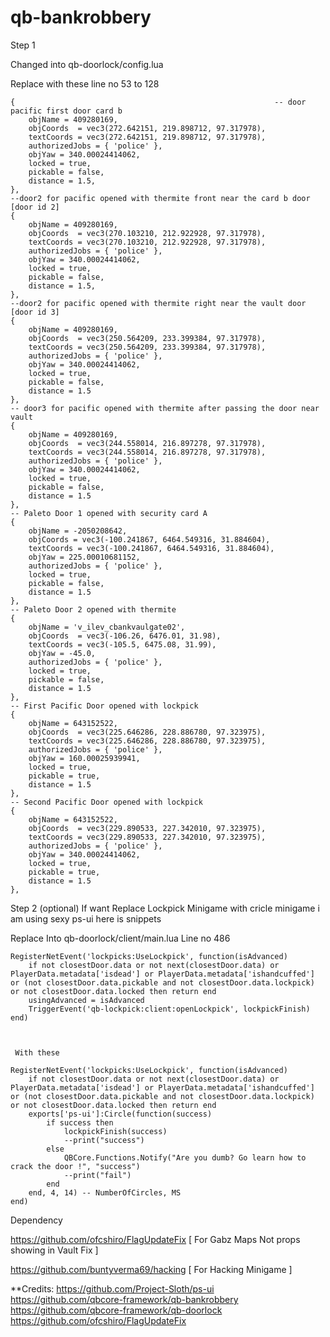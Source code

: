 # qb-bankrobbery



Step 1

Changed into qb-doorlock/config.lua

Replace with these line no 53 to 128


	{                                                          -- door pacific first door card b
		objName = 409280169,
		objCoords  = vec3(272.642151, 219.898712, 97.317978),
		textCoords = vec3(272.642151, 219.898712, 97.317978),
		authorizedJobs = { 'police' },
		objYaw = 340.00024414062,
		locked = true,
		pickable = false,
		distance = 1.5,
	},
	--door2 for pacific opened with thermite front near the card b door    [door id 2]
	{
		objName = 409280169,                                           
		objCoords  = vec3(270.103210, 212.922928, 97.317978),         
		textCoords = vec3(270.103210, 212.922928, 97.317978),
		authorizedJobs = { 'police' },
		objYaw = 340.00024414062,
		locked = true,
		pickable = false,
		distance = 1.5,
	},
	--door2 for pacific opened with thermite right near the vault door         [door id 3]
	{
		objName = 409280169,
		objCoords  = vec3(250.564209, 233.399384, 97.317978),       
		textCoords = vec3(250.564209, 233.399384, 97.317978),
		authorizedJobs = { 'police' },
		objYaw = 340.00024414062,
		locked = true,
		pickable = false,
		distance = 1.5
	},
	-- door3 for pacific opened with thermite after passing the door near vault
	{
		objName = 409280169,
		objCoords  = vec3(244.558014, 216.897278, 97.317978),
		textCoords = vec3(244.558014, 216.897278, 97.317978),
		authorizedJobs = { 'police' },
		objYaw = 340.00024414062,
		locked = true,
		pickable = false,
		distance = 1.5
	},
	-- Paleto Door 1 opened with security card A
	{
		objName = -2050208642,
		objCoords = vec3(-100.241867, 6464.549316, 31.884604),
		textCoords = vec3(-100.241867, 6464.549316, 31.884604),
		objYaw = 225.00010681152,
		authorizedJobs = { 'police' },
		locked = true,
		pickable = false,
		distance = 1.5
	},
 	-- Paleto Door 2 opened with thermite
	{
		objName = 'v_ilev_cbankvaulgate02',
		objCoords  = vec3(-106.26, 6476.01, 31.98),
		textCoords = vec3(-105.5, 6475.08, 31.99),
		objYaw = -45.0,
		authorizedJobs = { 'police' },
		locked = true,
		pickable = false,
		distance = 1.5
	},
	-- First Pacific Door opened with lockpick
	{
		objName = 643152522,
		objCoords  = vec3(225.646286, 228.886780, 97.323975),
		textCoords = vec3(225.646286, 228.886780, 97.323975),
		authorizedJobs = { 'police' },
		objYaw = 160.00025939941,
		locked = true,
		pickable = true,
		distance = 1.5
	},
	-- Second Pacific Door opened with lockpick
	{
		objName = 643152522,
		objCoords  = vec3(229.890533, 227.342010, 97.323975),
		textCoords = vec3(229.890533, 227.342010, 97.323975),
		authorizedJobs = { 'police' },
		objYaw = 340.00024414062,
		locked = true,
		pickable = true,
		distance = 1.5
	},


Step 2 (optional)
If want Replace Lockpick Minigame with cricle minigame
i am using sexy ps-ui here is snippets

Replace Into qb-doorlock/client/main.lua
Line no 486
```
RegisterNetEvent('lockpicks:UseLockpick', function(isAdvanced)
	if not closestDoor.data or not next(closestDoor.data) or PlayerData.metadata['isdead'] or PlayerData.metadata['ishandcuffed'] or (not closestDoor.data.pickable and not closestDoor.data.lockpick) or not closestDoor.data.locked then return end
	usingAdvanced = isAdvanced
	TriggerEvent('qb-lockpick:client:openLockpick', lockpickFinish)
end)


              
 With these

RegisterNetEvent('lockpicks:UseLockpick', function(isAdvanced)
	if not closestDoor.data or not next(closestDoor.data) or PlayerData.metadata['isdead'] or PlayerData.metadata['ishandcuffed'] or (not closestDoor.data.pickable and not closestDoor.data.lockpick) or not closestDoor.data.locked then return end
	exports['ps-ui']:Circle(function(success)
		if success then
			lockpickFinish(success)
			--print("success")
		else
			QBCore.Functions.Notify("Are you dumb? Go learn how to crack the door !", "success")
			--print("fail")
		end
	end, 4, 14) -- NumberOfCircles, MS
end)
```

Dependency 


https://github.com/ofcshiro/FlagUpdateFix   [ For Gabz Maps Not props showing in Vault Fix ]

https://github.com/buntyverma69/hacking   [ For Hacking Minigame ]


**Credits:
https://github.com/Project-Sloth/ps-ui
https://github.com/qbcore-framework/qb-bankrobbery
https://github.com/qbcore-framework/qb-doorlock
https://github.com/ofcshiro/FlagUpdateFix 
